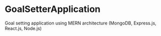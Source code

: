 # GoalSetterApplication
Goal setting application using MERN architecture (MongoDB, Express.js, React.js, Node.js) 
